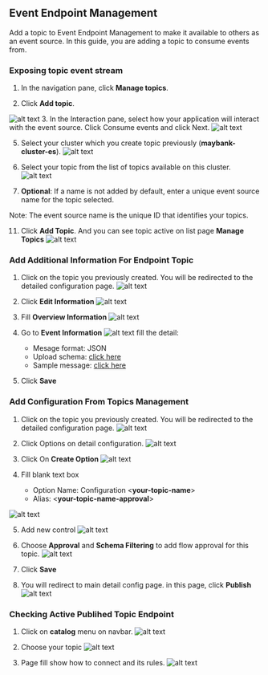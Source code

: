 ## Event Endpoint Management
Add a topic to Event Endpoint Management to make it available to others as an event source. In this guide, you are adding a topic to consume events from.

### Exposing topic event stream

1. In the navigation pane, click **Manage topics**.

2. Click **Add topic**.

![alt text](images/lab-2/1.png)
3. In the Interaction pane, select how your application will interact with the event source. Click Consume events and click Next.
![alt text](images/lab-2/2.png)

5. Select your cluster which you create topic previously (**maybank-cluster-es**).
![alt text](images/lab-2/choose-cluster-lab-2.png)

4. Select your topic from the list of topics available on this cluster.
![alt text](images/lab-2/choose-topic-lab-2.png)

10. **Optional**: If a name is not added by default, enter a unique event source name for the topic selected.

Note: The event source name is the unique ID that identifies your topics.

11. Click **Add Topic**. And you can see topic active on list page **Manage Topics**
![alt text](images/lab-2/active-topics-lab-2.png)

### Add Additional Information For Endpoint Topic
1. Click on the topic you previously created. You will be redirected to the detailed configuration page.
![alt text](images/lab-2/dashboard-detail-config-topic-lab-2.png)

2. Click **Edit Information** 
![alt text](images/lab-2/edit-information-lab-2.png)

3. Fill **Overview Information**
![alt text](images/lab-2/overview-topic-lab-2.png)

4. Go to **Event Information**
![alt text](images/lab-2/event-information-lab-2.png)
fill the detail:
   - Mesage format: JSON
   - Upload schema: [click here](assets/json/promotions.json)
   - Sample message: [click here](assets/json/sample.json)

5. Click **Save**

### Add Configuration From Topics Management

1. Click on the topic you previously created. You will be redirected to the detailed configuration page.
![alt text](images/lab-2/dashboard-detail-config-topic-lab-2.png)

2. Click Options on detail configuration.
![alt text](images/lab-2/click-options-lab-2.png)

3. Click On **Create Option**
![alt text](images/lab-2/click-create-option-lab-2.png)

4. Fill blank text box

    - Option Name: Configuration <**your-topic-name**>
    - Alias: <**your-topic-name-approval**>

![alt text](images/lab-2/filling-option-value-lab-2.png)

5. Add new control 
![alt text](images/lab-2/add-new-control-lab-2.png)

6. Choose **Approval** and **Schema Filtering** to add flow approval for this topic.
![alt text](images/lab-2/choose-approval-lab-2.png)

7. Click **Save**

8. You will redirect to main detail config page. in this page, click **Publish**
![alt text](images/lab-2/publish-endpoint-lab-2.png)

### Checking Active Publihed Topic Endpoint

1. Click on **catalog** menu on navbar.
![alt text](images/lab-2/catalog-menu-lab-2.png)

2. Choose your topic
![alt text](images/lab-2/choose-your-topic-lab-2.png)

3. Page fill show how to connect and its rules.
![alt text](images/lab-2/detail-management-topic-lab-2.png)